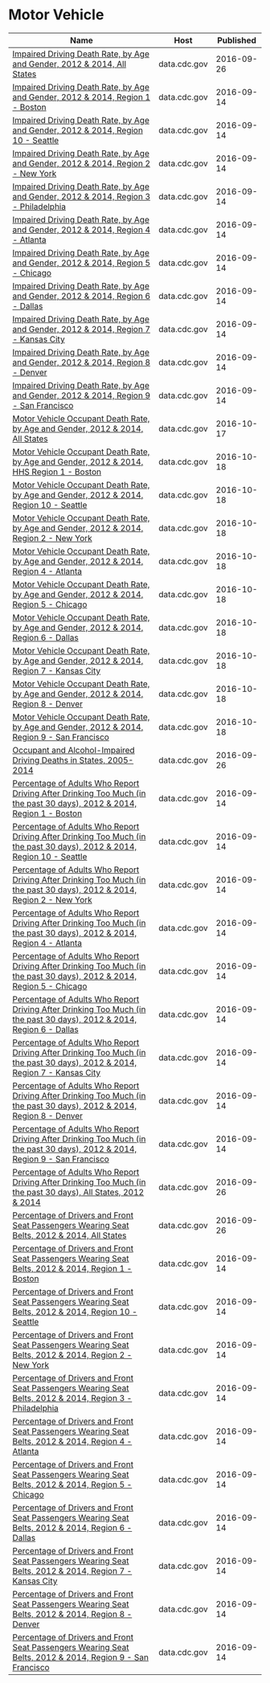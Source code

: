 # Motor Vehicle

Name | Host | Published
---- | ---- | ---------
[Impaired Driving Death Rate, by Age and Gender, 2012 & 2014, All States](../datasets/ebbj-sh54.md) | data.cdc.gov | 2016-09-26
[Impaired Driving Death Rate, by Age and Gender, 2012 & 2014, Region 1 - Boston](../datasets/ksf9-pem2.md) | data.cdc.gov | 2016-09-14
[Impaired Driving Death Rate, by Age and Gender, 2012 & 2014, Region 10 - Seattle](../datasets/x9gq-59r3.md) | data.cdc.gov | 2016-09-14
[Impaired Driving Death Rate, by Age and Gender, 2012 & 2014, Region 2 - New York](../datasets/bptw-uw4i.md) | data.cdc.gov | 2016-09-14
[Impaired Driving Death Rate, by Age and Gender, 2012 & 2014, Region 3 - Philadelphia](../datasets/pvxp-wfpg.md) | data.cdc.gov | 2016-09-14
[Impaired Driving Death Rate, by Age and Gender, 2012 & 2014, Region 4 - Atlanta](../datasets/28km-nz6e.md) | data.cdc.gov | 2016-09-14
[Impaired Driving Death Rate, by Age and Gender, 2012 & 2014, Region 5 - Chicago](../datasets/68ej-h5ze.md) | data.cdc.gov | 2016-09-14
[Impaired Driving Death Rate, by Age and Gender, 2012 & 2014, Region 6 - Dallas](../datasets/k9ai-xgx2.md) | data.cdc.gov | 2016-09-14
[Impaired Driving Death Rate, by Age and Gender, 2012 & 2014, Region 7 - Kansas City](../datasets/ea3z-m7eh.md) | data.cdc.gov | 2016-09-14
[Impaired Driving Death Rate, by Age and Gender, 2012 & 2014, Region 8 - Denver](../datasets/3bjr-fr6m.md) | data.cdc.gov | 2016-09-14
[Impaired Driving Death Rate, by Age and Gender, 2012 & 2014, Region 9 - San Francisco](../datasets/3se3-rwj2.md) | data.cdc.gov | 2016-09-14
[Motor Vehicle Occupant Death Rate, by Age and Gender, 2012 & 2014, All States](../datasets/rqg5-mkef.md) | data.cdc.gov | 2016-10-17
[Motor Vehicle Occupant Death Rate, by Age and Gender, 2012 & 2014, HHS Region 1 - Boston](../datasets/an65-3p9b.md) | data.cdc.gov | 2016-10-18
[Motor Vehicle Occupant Death Rate, by Age and Gender, 2012 & 2014, Region 10 - Seattle](../datasets/5nuu-6upy.md) | data.cdc.gov | 2016-10-18
[Motor Vehicle Occupant Death Rate, by Age and Gender, 2012 & 2014, Region 2 - New York](../datasets/fj6s-ssz6.md) | data.cdc.gov | 2016-10-18
[Motor Vehicle Occupant Death Rate, by Age and Gender, 2012 & 2014, Region 4 - Atlanta](../datasets/rb93-4tgj.md) | data.cdc.gov | 2016-10-18
[Motor Vehicle Occupant Death Rate, by Age and Gender, 2012 & 2014, Region 5 - Chicago](../datasets/6i2x-3kw3.md) | data.cdc.gov | 2016-10-18
[Motor Vehicle Occupant Death Rate, by Age and Gender, 2012 & 2014, Region 6 - Dallas](../datasets/8ihh-n7ic.md) | data.cdc.gov | 2016-10-18
[Motor Vehicle Occupant Death Rate, by Age and Gender, 2012 & 2014, Region 7 - Kansas City](../datasets/u5yv-9uts.md) | data.cdc.gov | 2016-10-18
[Motor Vehicle Occupant Death Rate, by Age and Gender, 2012 & 2014, Region 8 - Denver](../datasets/8i5t-42wz.md) | data.cdc.gov | 2016-10-18
[Motor Vehicle Occupant Death Rate, by Age and Gender, 2012 & 2014, Region 9 - San Francisco](../datasets/xsu4-4sk9.md) | data.cdc.gov | 2016-10-18
[Occupant and Alcohol-Impaired Driving Deaths in States, 2005-2014](../datasets/haed-k2ka.md) | data.cdc.gov | 2016-09-26
[Percentage of Adults Who Report Driving After Drinking Too Much (in the past 30 days), 2012 & 2014, Region 1 - Boston](../datasets/e8fc-yrqd.md) | data.cdc.gov | 2016-09-14
[Percentage of Adults Who Report Driving After Drinking Too Much (in the past 30 days), 2012 & 2014, Region 10 - Seattle](../datasets/7zky-in8p.md) | data.cdc.gov | 2016-09-14
[Percentage of Adults Who Report Driving After Drinking Too Much (in the past 30 days), 2012 & 2014, Region 2 - New York](../datasets/g4ag-jrdn.md) | data.cdc.gov | 2016-09-14
[Percentage of Adults Who Report Driving After Drinking Too Much (in the past 30 days), 2012 & 2014, Region 4 - Atlanta](../datasets/azgh-hvnt.md) | data.cdc.gov | 2016-09-14
[Percentage of Adults Who Report Driving After Drinking Too Much (in the past 30 days), 2012 & 2014, Region 5 - Chicago](../datasets/5p6r-d32s.md) | data.cdc.gov | 2016-09-14
[Percentage of Adults Who Report Driving After Drinking Too Much (in the past 30 days), 2012 & 2014, Region 6 - Dallas](../datasets/9w38-t35p.md) | data.cdc.gov | 2016-09-14
[Percentage of Adults Who Report Driving After Drinking Too Much (in the past 30 days), 2012 & 2014, Region 7 - Kansas City](../datasets/pvr7-gpk4.md) | data.cdc.gov | 2016-09-14
[Percentage of Adults Who Report Driving After Drinking Too Much (in the past 30 days), 2012 & 2014, Region 8 - Denver](../datasets/a37y-w96i.md) | data.cdc.gov | 2016-09-14
[Percentage of Adults Who Report Driving After Drinking Too Much (in the past 30 days), 2012 & 2014, Region 9 - San Francisco](../datasets/i9qr-47vu.md) | data.cdc.gov | 2016-09-14
[Percentage of Adults Who Report Driving After Drinking Too Much (in the past 30 days), All States, 2012 & 2014](../datasets/s9bp-7k3m.md) | data.cdc.gov | 2016-09-26
[Percentage of Drivers and Front Seat Passengers Wearing Seat Belts, 2012 & 2014, All States](../datasets/rmzv-dc5f.md) | data.cdc.gov | 2016-09-26
[Percentage of Drivers and Front Seat Passengers Wearing Seat Belts, 2012 & 2014, Region 1 - Boston](../datasets/6tmq-h6uy.md) | data.cdc.gov | 2016-09-14
[Percentage of Drivers and Front Seat Passengers Wearing Seat Belts, 2012 & 2014, Region 10 - Seattle](../datasets/msjj-a7q2.md) | data.cdc.gov | 2016-09-14
[Percentage of Drivers and Front Seat Passengers Wearing Seat Belts, 2012 & 2014, Region 2 - New York](../datasets/hget-9fst.md) | data.cdc.gov | 2016-09-14
[Percentage of Drivers and Front Seat Passengers Wearing Seat Belts, 2012 & 2014, Region 3 - Philadelphia](../datasets/hauf-e9a4.md) | data.cdc.gov | 2016-09-14
[Percentage of Drivers and Front Seat Passengers Wearing Seat Belts, 2012 & 2014, Region 4 - Atlanta](../datasets/vqff-ff7g.md) | data.cdc.gov | 2016-09-14
[Percentage of Drivers and Front Seat Passengers Wearing Seat Belts, 2012 & 2014, Region 5 - Chicago](../datasets/26a7-nc4u.md) | data.cdc.gov | 2016-09-14
[Percentage of Drivers and Front Seat Passengers Wearing Seat Belts, 2012 & 2014, Region 6 - Dallas](../datasets/4r49-eadb.md) | data.cdc.gov | 2016-09-14
[Percentage of Drivers and Front Seat Passengers Wearing Seat Belts, 2012 & 2014, Region 7 - Kansas City](../datasets/y8pa-p62q.md) | data.cdc.gov | 2016-09-14
[Percentage of Drivers and Front Seat Passengers Wearing Seat Belts, 2012 & 2014, Region 8 - Denver](../datasets/iz46-hpaa.md) | data.cdc.gov | 2016-09-14
[Percentage of Drivers and Front Seat Passengers Wearing Seat Belts, 2012 & 2014, Region 9 - San Francisco](../datasets/fkfk-2j5x.md) | data.cdc.gov | 2016-09-14

